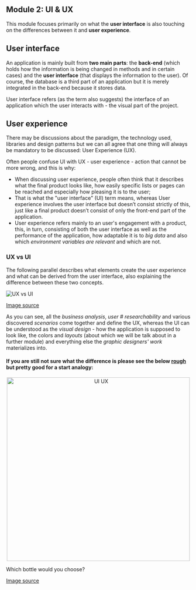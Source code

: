 ##  Module 2: UI & UX
This module focuses primarily on what the **user interface** is also touching on the differences between it and **user experience**.

##  User interface
An application is mainly built from __two main parts__: the **back-end** (which holds how the information is being changed in methods and in certain cases) and the **user interface** (that displays the information to the user). Of course, the database is a third part of an application but it is merely integrated in the back-end because it stores data.

User interface refers (as the term also suggests) the interface of an application which the user interacts with - the visual part of the project.

##  User experience
There may be discussions about the paradigm, the technology used, libraries and design patterns but we can all agree that one thing will always be mandatory to be discussed: User Experience (UX).

Often people confuse UI with UX - user experience - action that cannot be more wrong, and this is why:
- When discussing user experience, people often think that it describes what the final product looks like, how easily specific lists or pages can be reached and especially how pleasing it is to the user;
- That is what the "user interface" (UI) term means, whereas User experience involves the user interface but doesn’t consist  strictly of this, just like  a  final product doesn’t consist of only the front-end part of the application.
- User experience refers mainly to an user's engagement with a product, this, in turn, consisting of both the user interface as well as the performance of the application, how adaptable it is to _big data_ and also which _environment variables are relevant_ and which are not.

###  UX vs UI
The following parallel describes what elements create the user experience and what can be derived from the user interface, also explaining the difference between these two concepts.

![UX vs UI](https://github.com/microsoft-dx/xamarin-fundamentals-ui/blob/master/Images/ui-vs-ux.jpg?raw=true)

[Image source](https://www.devsaran.com/sites/default/files/styles/large/public/blogimages/knowing-the-difference-between-the-ux-and-ui-design.jpg?itok=w3QwKgRm)

As you can see, all the _business analysis_, _user # researchability_ and various discovered _scenarios_ come together and define the UX, whereas the UI can be understood as the _visual design_ - how the application is supposed to look like, the colors and _layouts_ (about which we will be talk about in a further module) and everything else the _graphic designers' work_ materializes into.

####  If you are still not sure what the difference is please see the below [rough](https://medium.com/northern-dynamics/my-response-to-ketchup-bottle-ux-vs-ui-meme-56c1a14a6f98) but pretty good for a start analogy:

<p align="center"><img width="500"  alt="UI UX"  src="https://github.com/microsoft-dx/xamarin-fundamentals-ui/blob/master/Images/ux-ui.jpg?raw=true"  margin=auto></p>
Which bottle would you choose?

[Image source](https://cdn-images-1.medium.com/max/800/1*Cl3Fk9iEFz9ZKhvaSVgqpA.jpeg)
